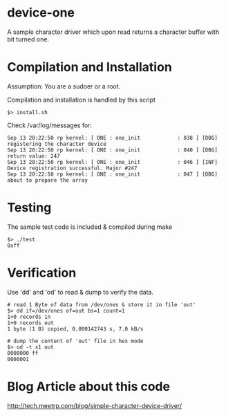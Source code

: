 device-one
==========

A sample character driver which upon read returns a character buffer with bit turned one.


Compilation and Installation
===========================

Assumption: You are a sudoer or a root.

Compilation and installation is handled by this script

    $> install.sh

Check /var/log/messages for:

    Sep 13 20:22:50 rp kernel: [ ONE : one_init            : 038 ] [DBG] registering the character device
    Sep 13 20:22:50 rp kernel: [ ONE : one_init            : 040 ] [DBG] return value: 247
    Sep 13 20:22:50 rp kernel: [ ONE : one_init            : 046 ] [INF] Device registration successful. Major #247
    Sep 13 20:22:50 rp kernel: [ ONE : one_init            : 047 ] [DBG] about to prepare the array


Testing
=======

The sample test code is included & compiled during make

    $> ./test
    0xff


Verification
============

Use 'dd' and 'od' to read & dump to verify the data.

    # read 1 Byte of data from /dev/ones & store it in file 'out'
    $> dd if=/dev/ones of=out bs=1 count=1
    1+0 records in
    1+0 records out
    1 byte (1 B) copied, 0.000142743 s, 7.0 kB/s

    # dump the content of 'out' file in hex mode
    $> od -t x1 out
    0000000 ff
    0000001



Blog Article about this code
============================

http://tech.meetrp.com/blog/simple-character-device-driver/
